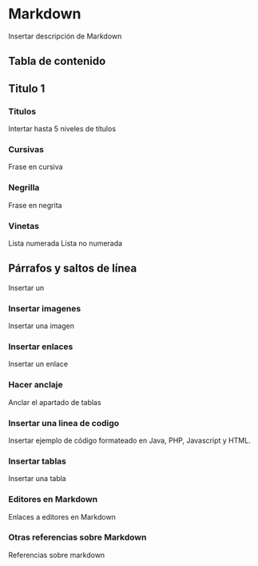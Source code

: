 
# Markdown

Insertar descripción de Markdown

## Tabla de contenido


## Titulo 1 

### Titulos 

Intertar hasta 5 niveles de títulos 

### Cursivas

Frase en cursiva 

### Negrilla

Frase en negrita

### Vinetas

Lista numerada
Lista no numerada

## Párrafos y saltos de línea

Insertar un 

### Insertar imagenes

Insertar una imagen 

### Insertar enlaces

Insertar un enlace 

### Hacer anclaje

Anclar el apartado de tablas 

### Insertar una linea de codigo

Insertar ejemplo de código formateado en Java, PHP, Javascript y HTML. 

### Insertar tablas

Insertar una tabla 

### Editores en Markdown 

Enlaces a editores en Markdown 

### Otras referencias sobre Markdown

Referencias sobre markdown 

